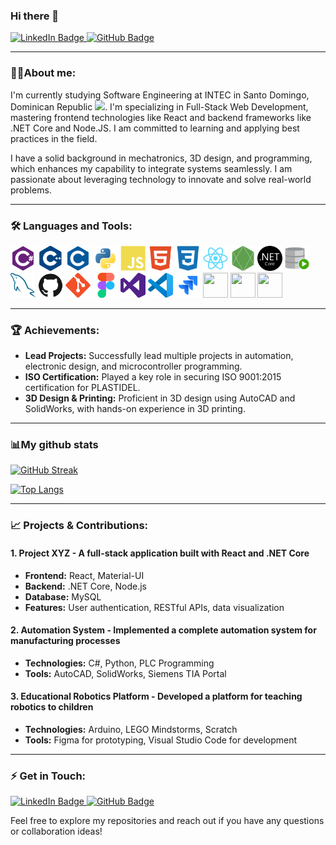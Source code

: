 ### Hi there 👋
<div id="badges">
  <a href="https://www.linkedin.com/in/heydi-garcia-sanchez-b06783144/">
    <img src="https://img.shields.io/badge/LinkedIn-blue?style=for-the-badge&logo=linkedin&logoColor=white" alt="LinkedIn Badge"/>
  </a>
    <a href="https://github.com/CourantLuna">
    <img src="https://img.shields.io/badge/GitHub-black?style=for-the-badge&logo=github&logoColor=white" alt="GitHub Badge"/>
  </a>
</div>

---

### 👨‍💻About me:
I'm currently studying Software Engineering at INTEC in Santo Domingo, Dominican Republic <img src="https://upload.wikimedia.org/wikipedia/commons/9/9f/Flag_of_the_Dominican_Republic.svg" width="30">.
I'm specializing in Full-Stack Web Development, mastering frontend technologies like React and backend frameworks like .NET Core and Node.JS. I am committed to learning and applying best practices in the field.

I have a solid background in mechatronics, 3D design, and programming, which enhances my capability to integrate systems seamlessly. I am passionate about leveraging technology to innovate and solve real-world problems.

---
### :hammer_and_wrench: Languages and Tools:
<div>
  <img src="https://github.com/devicons/devicon/blob/master/icons/csharp/csharp-plain.svg" height="40" width="40"/>
  <img src="https://github.com/devicons/devicon/blob/master/icons/cplusplus/cplusplus-plain.svg" height="40" width="40"/>
    <img src="https://github.com/devicons/devicon/blob/master/icons/c/c-plain.svg" height="40" width="40"/>
  <img src="https://github.com/devicons/devicon/blob/master/icons/python/python-original.svg" height="40" width="40"/>
  <img src="https://github.com/devicons/devicon/blob/master/icons/javascript/javascript-plain.svg" height="40" width="40"/>
  <img src="https://github.com/devicons/devicon/blob/master/icons/html5/html5-plain.svg" height="40" width="40"/>
  <img src="https://github.com/devicons/devicon/blob/master/icons/css3/css3-plain.svg" height="40" width="40"/>
  <img src="https://github.com/devicons/devicon/blob/master/icons/react/react-original.svg" height="40" width="40"/>
  <img src="https://github.com/devicons/devicon/blob/master/icons/nodejs/nodejs-plain.svg" height="40" width="40"/>
  <img src="https://github.com/devicons/devicon/blob/master/icons/dotnetcore/dotnetcore-plain.svg" height="40" width="40"/>
  <img src="https://github.com/devicons/devicon/blob/master/icons/sqldeveloper/sqldeveloper-original.svg" height="40" width="40"/>
  <img src="https://github.com/devicons/devicon/blob/master/icons/mysql/mysql-original.svg" height="40" width="40"/>
  <img src="https://github.com/devicons/devicon/blob/master/icons/github/github-original.svg" height="40" width="40"/>
  <img src="https://github.com/devicons/devicon/blob/master/icons/git/git-plain.svg" height="40" width="40"/>
  <img src="https://github.com/devicons/devicon/blob/master/icons/figma/figma-original.svg" height="40" width="40"/>
  <img src="https://github.com/devicons/devicon/blob/master/icons/visualstudio/visualstudio-plain.svg" height="40" width="40"/>
  <img src="https://github.com/devicons/devicon/blob/master/icons/vscode/vscode-original.svg" height="40" width="40"/>
  <img src="https://github.com/devicons/devicon/blob/master/icons/jira/jira-original.svg" height="40" width="40"/>
  <img src="https://cdn.worldvectorlogo.com/logos/autodesk.svg" height="40" width="40"/>
  <img src="https://cdn.worldvectorlogo.com/logos/solidworks.svg" height="40" width="40"/>
  <img src="https://cdn.worldvectorlogo.com/logos/trello.svg" height="40" width="40"/>
</div>


---
### :trophy: Achievements:
- **Lead Projects:** Successfully lead multiple projects in automation, electronic design, and microcontroller programming.
- **ISO Certification:** Played a key role in securing ISO 9001:2015 certification for PLASTIDEL.
- **3D Design & Printing:** Proficient in 3D design using AutoCAD and SolidWorks, with hands-on experience in 3D printing.

---
### 📊My github stats
[![GitHub Streak](http://github-readme-streak-stats.herokuapp.com?user=CourantLuna&theme=dark&background=000000)](https://git.io/streak-stats) 

[![Top Langs](https://github-readme-stats.vercel.app/api/top-langs/?username=CourantLuna&layout=compact&theme=vision-friendly-dark)](https://github.com/anuraghazra/github-readme-stats)

---
### 📈 Projects & Contributions:
#### 1. **Project XYZ** - A full-stack application built with React and .NET Core
- **Frontend:** React, Material-UI
- **Backend:** .NET Core, Node.js
- **Database:** MySQL
- **Features:** User authentication, RESTful APIs, data visualization

#### 2. **Automation System** - Implemented a complete automation system for manufacturing processes
- **Technologies:** C#, Python, PLC Programming
- **Tools:** AutoCAD, SolidWorks, Siemens TIA Portal

#### 3. **Educational Robotics Platform** - Developed a platform for teaching robotics to children
- **Technologies:** Arduino, LEGO Mindstorms, Scratch
- **Tools:** Figma for prototyping, Visual Studio Code for development

---
### :zap: Get in Touch:
<div id="badges">
  <a href="https://www.linkedin.com/in/heydi-garcia-sanchez-b06783144/">
    <img src="https://img.shields.io/badge/LinkedIn-blue?style=for-the-badge&logo=linkedin&logoColor=white" alt="LinkedIn Badge"/>
  </a>
  <a href="https://github.com/CourantLuna">
    <img src="https://img.shields.io/badge/GitHub-black?style=for-the-badge&logo=github&logoColor=white" alt="GitHub Badge"/>
  </a>
</div>

Feel free to explore my repositories and reach out if you have any questions or collaboration ideas!
